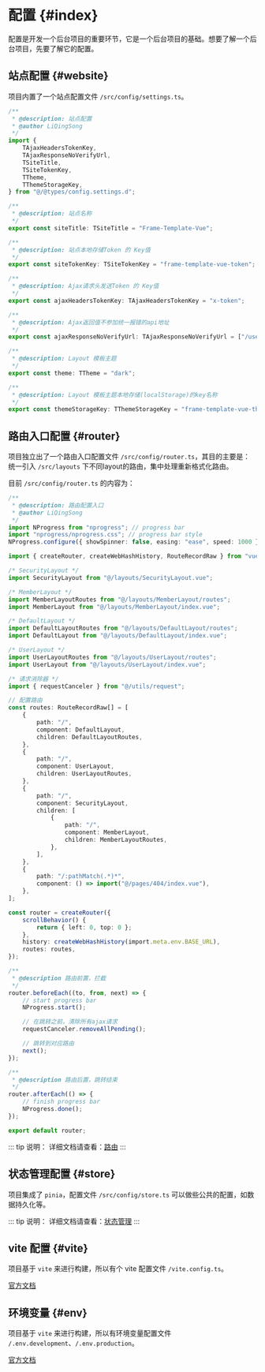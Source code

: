 # 配置 {#index}

配置是开发一个后台项目的重要环节，它是一个后台项目的基础。想要了解一个后台项目，先要了解它的配置。

## 站点配置 {#website}

项目内置了一个站点配置文件 `/src/config/settings.ts`。

```ts
/**
 * @description: 站点配置
 * @author LiQingSong
 */
import {
	TAjaxHeadersTokenKey,
	TAjaxResponseNoVerifyUrl,
	TSiteTitle,
	TSiteTokenKey,
	TTheme,
	TThemeStorageKey,
} from "@/@types/config.settings.d";

/**
 * @description: 站点名称
 */
export const siteTitle: TSiteTitle = "Frame-Template-Vue";

/**
 * @description: 站点本地存储Token 的 Key值
 */
export const siteTokenKey: TSiteTokenKey = "frame-template-vue-token";

/**
 * @description: Ajax请求头发送Token 的 Key值
 */
export const ajaxHeadersTokenKey: TAjaxHeadersTokenKey = "x-token";

/**
 * @description: Ajax返回值不参加统一报错的api地址
 */
export const ajaxResponseNoVerifyUrl: TAjaxResponseNoVerifyUrl = ["/user/login", "/user/info"];

/**
 * @description: Layout 模板主题
 */
export const theme: TTheme = "dark";

/**
 * @description: Layout 模板主题本地存储(localStorage)的key名称
 */
export const themeStorageKey: TThemeStorageKey = "frame-template-vue-theme";
```

## 路由入口配置 {#router}

项目独立出了一个路由入口配置文件 `/src/config/router.ts`，其目的主要是：统一引入 `/src/layouts` 下不同layout的路由，集中处理重新格式化路由。

目前 `/src/config/router.ts` 的内容为：

```ts
/**
 * @description: 路由配置入口
 * @author LiQingSong
 */
import NProgress from "nprogress"; // progress bar
import "nprogress/nprogress.css"; // progress bar style
NProgress.configure({ showSpinner: false, easing: "ease", speed: 1000 }); // NProgress Configuration

import { createRouter, createWebHashHistory, RouteRecordRaw } from "vue-router";

/* SecurityLayout */
import SecurityLayout from "@/layouts/SecurityLayout.vue";

/* MemberLayout */
import MemberLayoutRoutes from "@/layouts/MemberLayout/routes";
import MemberLayout from "@/layouts/MemberLayout/index.vue";

/* DefaultLayout */
import DefaultLayoutRoutes from "@/layouts/DefaultLayout/routes";
import DefaultLayout from "@/layouts/DefaultLayout/index.vue";

/* UserLayout */
import UserLayoutRoutes from "@/layouts/UserLayout/routes";
import UserLayout from "@/layouts/UserLayout/index.vue";

/* 请求消除器 */
import { requestCanceler } from "@/utils/request";

// 配置路由
const routes: RouteRecordRaw[] = [
	{
		path: "/",
		component: DefaultLayout,
		children: DefaultLayoutRoutes,
	},
	{
		path: "/",
		component: UserLayout,
		children: UserLayoutRoutes,
	},
	{
		path: "/",
		component: SecurityLayout,
		children: [
			{
				path: "/",
				component: MemberLayout,
				children: MemberLayoutRoutes,
			},
		],
	},
	{
		path: "/:pathMatch(.*)*",
		component: () => import("@/pages/404/index.vue"),
	},
];

const router = createRouter({
	scrollBehavior() {
		return { left: 0, top: 0 };
	},
	history: createWebHashHistory(import.meta.env.BASE_URL),
	routes: routes,
});

/**
 * @description 路由前置，拦截
 */
router.beforeEach((to, from, next) => {
	// start progress bar
	NProgress.start();

	// 在跳转之前，清除所有ajax请求
	requestCanceler.removeAllPending();

	// 跳转到对应路由
	next();
});

/**
 * @description 路由后置，跳转结束
 */
router.afterEach(() => {
	// finish progress bar
	NProgress.done();
});

export default router;
```

::: tip 说明：
详细文档请查看：[路由](/guide/router.md)
:::


## 状态管理配置 {#store}

项目集成了 `pinia`，配置文件 `/src/config/store.ts` 可以做些公共的配置，如数据持久化等。

::: tip 说明：
详细文档请查看：[状态管理](/guide/store.md)
:::


## vite 配置 {#vite}

项目基于 `vite` 来进行构建，所以有个 vite 配置文件 `/vite.config.ts`。

[官方文档](https://cn.vitejs.dev/config/)


## 环境变量 {#env}
项目基于 `vite` 来进行构建，所以有环境变量配置文件 `/.env.development`、`/.env.production`。

[官方文档](https://cn.vitejs.dev/guide/env-and-mode.html)
